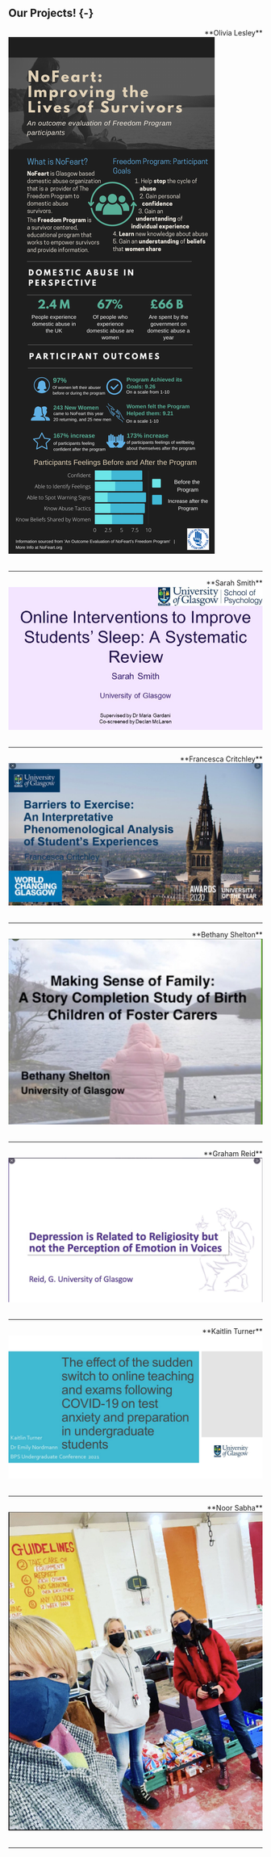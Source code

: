 
## Our Projects! {-}

<div>
<span style = "float: right;">**Olivia Lesley**</span>
<br>
<img src="images/Olivia_Lesley.pdf"> 
</div>


<div>
<br>
</div>

---

<div>
<span style = "float: right;">**Sarah Smith**</span>
<br>
<img src="images/Sarah_Smith.jpg"> 
</div>


<div>
<br>
</div>

---

<div>
<span style = "float: right;">**Francesca Critchley**</span>
<br>
<img src="images/Francesca_Critchley.PNG"> 
</div>


<div>
<br>
</div>


---

<div>
<span style = "float: right;">**Bethany Shelton**<br></span>
<br>
<img src="images/Bethany_Shelton.PNG"> 
</div>


<div>
<br>
</div>

---

<div>
<span style = "float: right;">**Graham Reid**<br></span>
<br>
<img src="images/Graham_Reid.PNG">
</div>


<div>
<br>
</div>

---


<div>
<span style = "float: right;">**Kaitlin Turner**<br></span>
<br>
<img src="images/Kaitlin_Turner_Project.jpg">
</div>


<div>
<br>
</div>

---


<div>
<span style = "float: right;">**Noor Sabha**<br></span>
<br>
<img src="images/Noor_Sabha.JPG">
</div>


<div>
<br>
</div>

---


